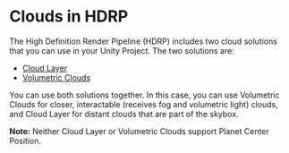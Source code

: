 # Clouds in HDRP

The High Definition Render Pipeline (HDRP) includes two cloud solutions that you can use in your Unity Project. The two solutions are:

- [Cloud Layer](Override-Cloud-Layer.md)
- [Volumetric Clouds](Override-Volumetric-Clouds.md)

You can use both solutions together. In this case, you can use Volumetric Clouds for closer, interactable (receives fog and volumetric light) clouds, and Cloud Layer for distant clouds that are part of the skybox.

__Note:__ Neither Cloud Layer or Volumetric Clouds support Planet Center Position.
